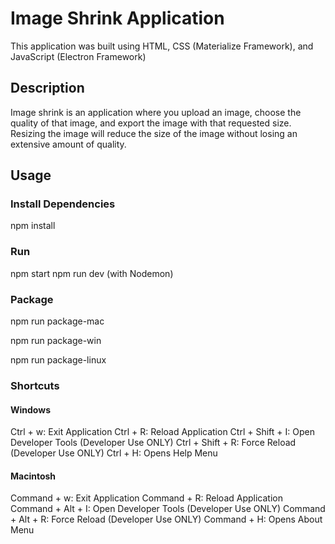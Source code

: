 # Image Shrink Application

This application was built using HTML, CSS (Materialize Framework), and JavaScript (Electron Framework)

## Description

Image shrink is an application where you upload an image, choose the quality of that image, and export the image with that requested size. Resizing the image will reduce the size of the image without losing an extensive amount of quality.

## Usage

### Install Dependencies

npm install

### Run

npm start
npm run dev (with Nodemon)

### Package

npm run package-mac

npm run package-win

npm run package-linux

### Shortcuts

#### Windows

Ctrl + w: Exit Application
Ctrl + R: Reload Application
Ctrl + Shift + I: Open Developer Tools (Developer Use ONLY)
Ctrl + Shift + R: Force Reload (Developer Use ONLY)
Ctrl + H: Opens Help Menu

#### Macintosh

Command + w: Exit Application
Command + R: Reload Application
Command + Alt + I: Open Developer Tools (Developer Use ONLY)
Command + Alt + R: Force Reload (Developer Use ONLY)
Command + H: Opens About Menu
